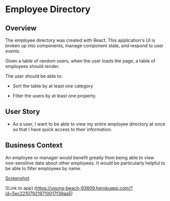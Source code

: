 # Employee Directory

## Overview

The employee directory was created with React. This application's UI is broken up into components, manage component state, and respond to user events.

Given a table of random users, when the user loads the page, a table of employees should render. 

The user should be able to:

  * Sort the table by at least one category

  * Filter the users by at least one property.

## User Story

* As a user, I want to be able to view my entire employee directory at once so that I have quick access to their information.

## Business Context

An employee or manager would benefit greatly from being able to view non-sensitive data about other employees. It would be particularly helpful to be able to filter employees by name.

[Screenshot](./src/assets/img/ScreenShot.png)

![Link to app] (https://young-beach-93609.herokuapp.com/?id=5ec221079219710017f39aa5)
